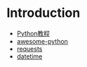 # Introduction

* [Python教程](http://www.liaoxuefeng.com/wiki/001374738125095c955c1e6d8bb493182103fac9270762a000)
* [awesome-python](https://github.com/vinta/awesome-python)
* [requests](https://github.com/kennethreitz/requests/)
* [datetime](https://www.liaoxuefeng.com/wiki/1016959663602400/1017648783851616)